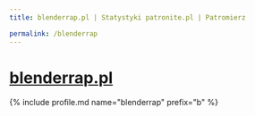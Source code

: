 ```yaml
---
title: blenderrap.pl | Statystyki patronite.pl | Patromierz

permalink: /blenderrap
---
```


# [blenderrap.pl](https://patronite.pl/blenderrap)

{% include profile.md name="blenderrap" prefix="b" %}
